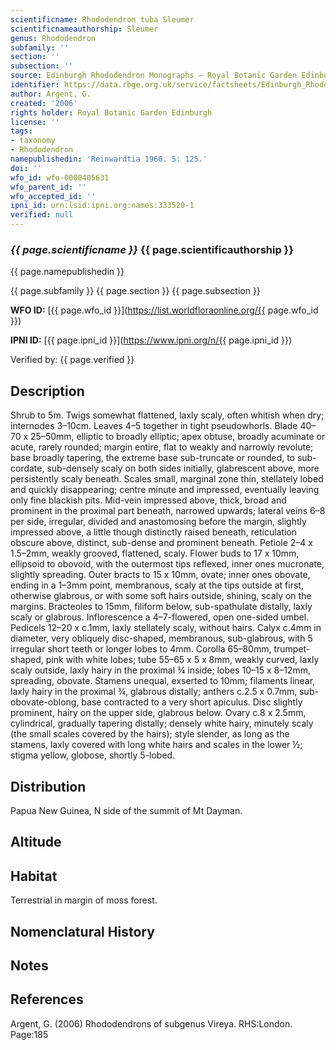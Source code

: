 ```yaml
---
scientificname: Rhododendron tuba Sleumer
scientificnameauthorship: Sleumer
genus: Rhododendron
subfamily: ''
section: ''
subsection: ''
source: Edinburgh Rhododendron Monographs – Royal Botanic Garden Edinburgh
identifier: https://data.rbge.org.uk/service/factsheets/Edinburgh_Rhododendron_Monographs.xhtml
author: Argent, G.
created: '2006'
rights holder: Royal Botanic Garden Edinburgh
license: ''
tags:
- taxonomy
- Rhododendron
namepublishedin: 'Reinwardtia 1960. 5: 125.'
doi: ''
wfo_id: wfo-0000405631
wfo_parent_id: ''
wfo_accepted_id: ''
ipni_id: urn:lsid:ipni.org:names:333520-1
verified: null
---
```

### _{{ page.scientificname }}_ {{ page.scientificauthorship }}
 {{ page.namepublishedin }}

{{ page.subfamily }} {{ page.section }} {{ page.subsection }}

**WFO ID:** [{{ page.wfo_id }}](https://list.worldfloraonline.org/{{ page.wfo_id }})

**IPNI ID:** [{{ page.ipni_id }}](https://www.ipni.org/n/{{ page.ipni_id }})

Verified by: {{ page.verified }}



## Description
Shrub to 5m. Twigs somewhat flattened, laxly scaly, often whitish when dry; internodes 3–10cm. Leaves 4–5 together in tight pseudowhorls. Blade 40–70 x 25–50mm, elliptic to broadly elliptic; apex obtuse, broadly acuminate or acute, rarely rounded; margin entire, flat to weakly and narrowly revolute; base broadly tapering, the extreme base sub-truncate or rounded, to sub-cordate, sub-densely scaly on both sides initially, glabrescent above, more persistently scaly beneath. Scales small, marginal zone thin, stellately lobed and quickly disappearing; centre minute and impressed, eventually leaving only fine blackish pits. Mid-vein impressed above, thick, broad and prominent in the proximal part beneath, narrowed upwards; lateral veins 6–8 per side, irregular, divided and anastomosing before the margin, slightly impressed above, a little though distinctly raised beneath, reticulation obscure above, distinct, sub-dense and prominent beneath. Petiole 2–4 x 1.5–2mm, weakly grooved, flattened, scaly. Flower buds to 17 x 10mm, ellipsoid to obovoid, with the outermost tips reflexed, inner ones mucronate, slightly spreading. Outer bracts to 15 x 10mm, ovate; inner ones obovate, ending in a 1–3mm point, membranous, scaly at the tips outside at first, otherwise glabrous, or with some soft hairs outside, shining, scaly on the margins. Bract­eoles to 15mm, filiform below, sub-spathulate distally, laxly scaly or glabrous. Inflorescence a 4–7-flowered, open one-sided umbel. Pedicels 12–20 x c.1mm, laxly stellately scaly, without hairs. Calyx c.4mm in diameter, very obliquely disc-shaped, membranous, sub-glabrous, with 5 irregular short teeth or longer lobes to 4mm. Corolla 65–80mm, trumpet-shaped, pink with white lobes; tube 55–65 x 5 x 8mm, weakly curved, laxly scaly outside, laxly hairy in the proximal ¾ inside; lobes 10–15 x 8–12mm, spreading, obovate. Stamens unequal, exserted to 10mm; filaments linear, laxly hairy in the proximal ¾, glabrous distally; anthers c.2.5 x 0.7mm, sub-obovate-oblong, base contracted to a very short apiculus. Disc slightly prominent, hairy on the upper side, glabrous below. Ovary c.8 x 2.5mm, cylindrical, gradually tapering distally; densely white hairy, minutely scaly (the small scales covered by the hairs); style slender, as long as the stamens, laxly covered with long white hairs and scales in the lower ½; stigma yellow, globose, shortly 5-lobed.

## Distribution
Papua New Guinea, N side of the summit of Mt Dayman.

## Altitude


## Habitat
Terrestrial in margin of moss forest.

## Nomenclatural History

                       
## Notes


## References

Argent, G. (2006) Rhododendrons of subgenus Vireya. RHS:London. Page:185
